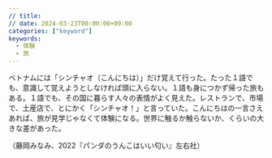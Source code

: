 ```yaml
---
// title: 
// date: 2024-03-23T00:00:00+09:00
categories: ["keyword"]
keywords:
  - 体験
  - 旅
---
```

ベトナムには「シンチャオ（こんにちは）」だけ覚えて行った。たった１語でも、意識して覚えようとしなければ頭に入らない。１語も身につかず帰った旅もある。１語でも、その国に暮らす人々の表情がよく見えた。レストランで、市場で、土産店で、とにかく「シンチャオ！」と言っていた。こんにちはの一言さえあれば、旅が見学じゃなくて体験になる。世界に触るか触らないか、くらいの大きな差があった。

（藤岡みなみ、2022『パンダのうんこはいい匂い』左右社）